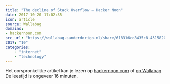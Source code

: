 ```yaml
---
title: "The decline of Stack Overflow – Hacker Noon"
date: 2017-10-20 17:02:35
icon: article
source: Wallabag
domains:
- hackernoon.com
src_url: "https://wallabag.sanderdorigo.nl/share/618316cd8435c8.43158206"
2017: "10"
categories:
    - "internet"
    - "technology"
---
```

Het oorspronkelijke artikel kan je lezen op [hackernoon.com](https://hackernoon.com/the-decline-of-stack-overflow-7cb69faa575d?gi=e3036c436088) of [op Wallabag](https://wallabag.sanderdorigo.nl/share/618316cd8435c8.43158206). De leestijd is ongeveer 16 minuten.